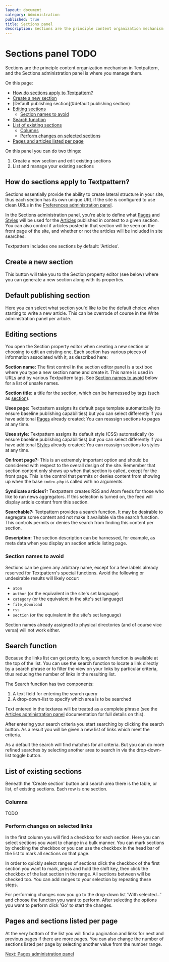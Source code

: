```yaml
---
layout: document
category: Administration
published: true
title: Sections panel
description: Sections are the principle content organization mechanism in Textpattern, and the Sections panel is where you manage them.
---
```


# Sections panel TODO

Sections are the principle content organization mechanism in Textpattern, and the Sections administration panel is where you manage them.

On this page:

* [How do sections apply to Textpattern?](#how-do-sections-apply-to-textpattern)
* [Create a new section](#create-a-new-section)
* [Default publishing section](#default publishing section)
* [Editing sections](#editing-sections)
  * [Section names to avoid](#section-names-to-avoid)
* [Search function](#search-function)
* [List of existing sections](#list-of-existing-sections)
  * [Columns](#columns)
  * [Perform changes on selected sections](#perform-changes-on-selected-sections)
* [Pages and articles listed per page](#pages-and-articles-listed-per-page)

On this panel you can do two things:

1. Create a new section and edit existing sections
3. List and manage your existing sections

## How do sections apply to Textpattern?

Sections essentially provide the ability to create lateral structure in your site, thus each section has its own unique URL if the site is configured to use clean URLs in the [Preferences administration panel](https://docs.textpattern.io/administration/preferences-panel#article-url-pattern).

In the Sections administration panel, you're able to define what [Pages](https://docs.textpattern.io/administration/pages-panel) and [Styles](https://docs.textpattern.io/administration/styles-panel) will be used for the [Articles](https://docs.textpattern.io/administration/articles-panel) published in context to a given section. You can also control if articles posted in that section will be seen on the front page of the site, and whether or not the articles will be included in site searches.

Textpattern includes one sections by default: 'Articles'.

## Create a new section

This button will take you to the Section property editor (see below) where you can generate a new section along with its properties.

## Default publishing section

Here you can select what section you'd like to be the default choice when starting to write a new article. This can be overrode of course in the Write administration panel per article.

## Editing sections

You open the Section property editor when creating a new section or choosing to edit an existing one. Each section has various pieces of information associated with it, as described here:

**Section name:** The first control in the section editor panel is a text box where you type a new section name and create it. This name is used in URLs and by various Textpattern tags. See [Section names to avoid](#section-names-to-avoid) below for a list of unsafe names.

**Section title:** a title for the section, which can be harnessed by tags (such as [section](https://docs.textpattern.io/tags/section)).

**Uses page:** Textpattern assigns its default page template automatically (to ensure baseline publishing capabilities) but you can select differently if you have additonal [Pages](https://docs.textpattern.io/administration/pages-panel) already created; You can reassign sections to pages at any time.

**Uses style:** Textpattern assigns its default style (CSS) automatically (to ensure baseline publishing capabilities) but you can select differently if you have additonal [Styles](https://docs.textpattern.io/administration/styles-panel) already created; You can reassign sections to styles at any time.

**On front page?:** This is an extremely important option and should be considered with respect to the overall design of the site. Remember that section content only shows up when that section is called, except for the front page. This is the control that permits or denies content from showing up when the base `index.php` is called with no arguments.

**Syndicate articles?:** Textpattern creates RSS and Atom feeds for those who like to run news aggregators. If this selection is turned on, the feed will display article content from this section.

**Searchable?:** Textpattern provides a search function. It may be desirable to segregate some content and not make it available via the search function. This controls permits or denies the search from finding this content per section.

**Description:** The section description can be harnessed, for example, as meta data when you display an section article listing page.

### Section names to avoid

Sections can be given any arbitrary name, except for a few labels already reserved for Textpattern's special functions. Avoid the following or undesirable results will likely occur:

* `atom`
* `author` (or the equivalent in the site's set language)
* `category` (or the equivalent in the site's set language)
* `file_download`
* `rss`
* `section` (or the equivalent in the site's set language)

Section names already assigned to physical directories (and of course vice versa) will not work either.

## Search function

Because the links list can get pretty long, a search function is available at the top of the list. You can use the search function to locate a link directly by a search phrase or to filter the view on your links by particular criteria, thus reducing the number of links in the resulting list.

The Search function has two components:

1. A text field for entering the search query
2. A drop-down-list to specify which area is to be searched

Text entered in the textarea will be treated as a complete phrase (see the [Articles administration panel](https://docs.textpattern.io/administration/articles-panel) documentation for full details on this).

After entering your search criteria you start searching by clicking the search button. As a result you will be given a new list of links which meet the criteria.

As a default the search will find matches for all criteria. But you can do more refined searches by selecting another area to search in via the drop-down-list toggle button.

## List of existing sections

Beneath the 'Create section' button and search area there is the table, or list, of existing sections. Each row is one section.

### Columns

TODO

### Perform changes on selected links

In the first column you will find a checkbox for each section. Here you can select sections you want to change in a bulk manner. You can mark sections by checking the checkbox or you can use the checkbox in the head bar of the list to mark all sections on that page.

In order to quickly select ranges of sections click the checkbox of the first section you want to mark, press and hold the shift key, then click the checkbox of the last section in the range. All sections between will be checked too. You can add ranges to your selection by repeating these steps.

For performing changes now you go to the drop-down list 'With selected...' and choose the function you want to perform. After selecting the options you want to perform click 'Go' to start the changes.

## Pages and sections listed per page

At the very bottom of the list you will find a pagination and links for next and previous pages if there are more pages. You can also change the number of sections listed per page by selecting another value from the number range.

[Next: Pages administration panel](https://docs.textpattern.io/administration/pages-panel)
